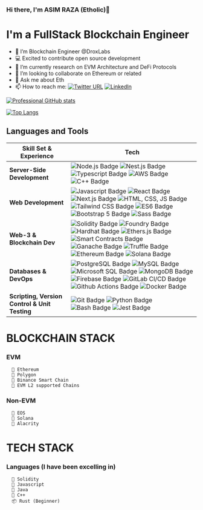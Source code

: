 ### Hi there, I'm ASIM RAZA (Etholic)👋

# I'm a FullStack Blockchain Engineer

- 🔭 I’m Blockchain Engineer @DroxLabs
- 💻 Excited to contribute open source development
- 🌱 I’m currently research on EVM Architecture and DeFi Protocols
- 👯 I’m looking to collaborate on Ethereum or related
- 💬 Ask me about Eth
- 📫 How to reach me: [![Twitter URL](https://img.shields.io/twitter/url/https/twitter.com/0xasimraza.svg?style=social&label=Follow%20%400xasimraza)](https://twitter.com/0xasimraza) <a href="https://www.linkedin.com/in/0xasimraza/">
    <img
      src="https://img.shields.io/static/v1?logo=linkedin&style=flat-square&color=0072b1&label=LinkedIn&message=%E2%98%86"
      alt="LinkedIn"
    />
  </a>
  
[![Professional GitHub stats](https://github-readme-stats.vercel.app/api?username=0xasimraza)](https://github.com/0xasimraza/github-readme-stats)

   [![Top Langs](https://github-readme-stats.vercel.app/api/top-langs/?username=0xasimraza&layout=compact&langs_count=10)](https://github.com/0xasimraza/github-readme-stats)
</details>

## Languages and Tools

| Skill Set & Experience | Tech |
|--------------------------------------------------|------------------------------------------------------------------------------------------------------------------------------------------------------------------------------------------------------------------------------------------------------------------------------------------------------------------------------------------------------------------------------------------------------------------------------------------------------------------------------------------------------------------------------------------------------------------------------------------------------------------------------------------------------------------------------------------------------------------------------------------------------------------------------------------------------------------------------------------------------------------------------------------------------------------------------------------------------------------------------------------------------------------------------------------------------------------------------------------------------------------------------------------------------------------------------------------------------------------------------------------------------------------------------------------------------------------------------------------------------------------------------------------------------------------------------------------------------------------------------------------------------------------------------------------------------------------------------------------------------------------------------------------------------------------------------------------------------|
| **Server-Side Development**                      | ![Node.js Badge](https://img.shields.io/badge/-Node.js-339933?style=for-the-badge&logo=node.js&logoColor=white) ![Nest.js Badge](https://img.shields.io/badge/-Nest.js-E0234E?style=for-the-badge&logo=nestjs&logoColor=white) ![Typescript Badge](https://img.shields.io/badge/-Typescript-3178C6?style=for-the-badge&logo=typescript&logoColor=white) ![AWS Badge](https://img.shields.io/badge/AWS-232F3E?style=for-the-badge&logo=amazon-aws&logoColor=white) ![C++ Badge](https://img.shields.io/badge/-C++-00599C?style=for-the-badge&logo=c%2B%2B&logoColor=white) |
| **Web Development**                              | ![Javascript Badge](https://img.shields.io/badge/JavaScript-F7DF1E?style=for-the-badge&logo=javascript&logoColor=white) ![React Badge](https://img.shields.io/badge/-React-61DAFB?style=for-the-badge&logo=react&logoColor=white) ![Next.js Badge](https://img.shields.io/badge/-Next.js-000000?style=for-the-badge&logo=next.js&logoColor=white) ![HTML, CSS, JS Badge](https://img.shields.io/badge/-HTML%2C%20CSS%2C%20JS-E34F26?style=for-the-badge&logo=html5&logoColor=white)  ![Tailwind CSS Badge](https://img.shields.io/badge/-Tailwind%20CSS-38B2AC?style=for-the-badge&logo=tailwind-css&logoColor=white) ![ES6 Badge](https://img.shields.io/badge/-ES6-F7DF1E?style=for-the-badge&logo=javascript&logoColor=white) ![Bootstrap 5 Badge](https://img.shields.io/badge/-Bootstrap%205-7952B3?style=for-the-badge&logo=bootstrap&logoColor=white) ![Sass Badge](https://img.shields.io/badge/-Sass-CC6699?style=for-the-badge&logo=sass&logoColor=white) |
| **Web-3 & Blockchain Dev**                       | ![Solidity Badge](https://img.shields.io/badge/-Solidity-363636?style=for-the-badge&logo=solidity&logoColor=white) ![Foundry Badge](https://img.shields.io/badge/-Foundry-7289DA?style=for-the-badge&logo=foundry&logoColor=white) ![Hardhat Badge](https://img.shields.io/badge/-Hardhat-F3C611?style=for-the-badge&logo=hardhat&logoColor=white) ![Ethers.js Badge](https://img.shields.io/badge/-Ethers.js-663399?style=for-the-badge&logo=ethereum&logoColor=white) ![Smart Contracts Badge](https://img.shields.io/badge/-Smart%20Contracts-363636?style=for-the-badge&logo=ethereum&logoColor=white) ![Ganache Badge](https://img.shields.io/badge/-Ganache-FF7139?style=for-the-badge&logo=ganache&logoColor=white) ![Truffle Badge](https://img.shields.io/badge/-Truffle-5E0E02?style=for-the-badge&logo=truffle&logoColor=white) ![Ethereum Badge](https://img.shields.io/badge/-Ethereum-3C3C3D?style=for-the-badge&logo=ethereum&logoColor=white) ![Solana Badge](https://img.shields.io/badge/-Solana-381F56?style=for-the-badge&logo=solana&logoColor=white) |
| **Databases & DevOps**                           | ![PostgreSQL Badge](https://img.shields.io/badge/-PostgreSQL-336791?style=for-the-badge&logo=postgresql&logoColor=white) ![MySQL Badge](https://img.shields.io/badge/-MySQL-4479A1?style=for-the-badge&logo=mysql&logoColor=white) ![Microsoft SQL Badge](https://img.shields.io/badge/-Microsoft%20SQL-CC2927?style=for-the-badge&logo=microsoft-sql-server&logoColor=white) ![MongoDB Badge](https://img.shields.io/badge/-MongoDB-47A248?style=for-the-badge&logo=mongodb&logoColor=white) ![Firebase Badge](https://img.shields.io/badge/-Firebase-FFCA28?style=for-the-badge&logo=firebase&logoColor=white) ![GitLab CI/CD Badge](https://img.shields.io/badge/-GitLab%20CI%2FCD-FC6D26?style=for-the-badge&logo=gitlab&logoColor=white) ![Github Actions Badge](https://img.shields.io/badge/-Github%20Actions-2088FF?style=for-the-badge&logo=github-actions&logoColor=white) ![Docker Badge](https://img.shields.io/badge/-Docker-2496ED?style=for-the-badge&logo=docker&logoColor=white) |
| **Scripting, Version Control & Unit Testing**    | ![Git Badge](https://img.shields.io/badge/-Git-F05032?style=for-the-badge&logo=git&logoColor=white) ![Python Badge](https://img.shields.io/badge/-Python-3776AB?style=for-the-badge&logo=python&logoColor=white) ![Bash Badge](https://img.shields.io/badge/-Bash-4EAA25?style=for-the-badge&logo=gnu-bash&logoColor=white) ![Jest Badge](https://img.shields.io/badge/Jest-323330?style=for-the-badge&logo=Jest&logoColor=white) |

# BLOCKCHAIN STACK
  ###  EVM 
  
      🐍 Ethereum
      🤖 Polygon
      🦾 Binance Smart Chain
      🐍 EVM L2 supported Chains
      
  ###  Non-EVM 
  
      🐍 EOS
      🤖 Solana
      🦾 Alacrity

# TECH STACK
  ###  Languages (I have been excelling in)
  
      🐍 Solidity
      🤖 Javascript
      🦾 Java
      🐍 C++ 
      📦 Rust (Beginner)

<!--
**SAsimRaza/SAsimRaza** is a ✨ _special_ ✨ repository because its `README.md` (this file) appears on your GitHub profile.

- 🔭 I’m currently working on ...
- 🌱 I’m currently learning ...
- 👯 I’m looking to collaborate on ...
- 🤔 I’m looking for help with ...
- 💬 Ask me about ...
- 📫 How to reach me: ...

-->


  











